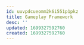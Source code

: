 ```yaml
---
id: uuvpdcueomm2k6i551p1pkz
title: Gameplay Framework
desc: ''
updated: 1699327592760
created: 1699327592760
---
```

